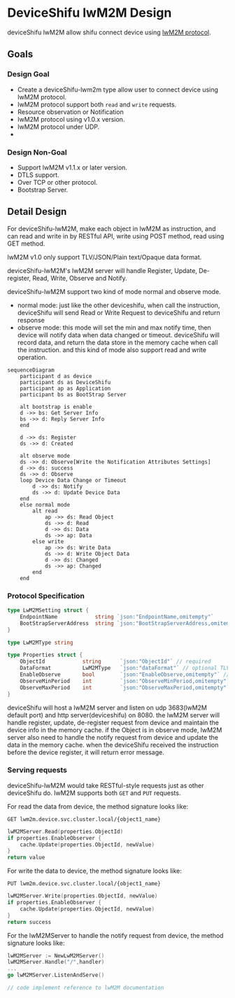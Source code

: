 # DeviceShifu lwM2M Design

deviceShifu lwM2M allow shifu connect device using [lwM2M protocol](https://omaspecworks.org/what-is-oma-specworks/iot/lightweight-m2m-lwm2m/).

## Goals

### Design Goal

- Create a deviceShifu-lwm2m type allow user to connect device using lwM2M protocol.
- lwM2M protocol support both `read` and `write` requests.
- Resource observation or Notification
- lwM2M protocol using v1.0.x version.
- lwM2M protocol under UDP.
- 
### Design Non-Goal

- Support lwM2M v1.1.x or later version.
- DTLS support.
- Over TCP or other protocol.
- Bootstrap Server.

## Detail Design

For deviceShifu-lwM2M, make each object in lwM2M as instruction, and can read and write in by RESTful API, write using POST method, read using GET method.

lwM2M v1.0 only support TLV/JSON/Plain text/Opaque data format.

deviceShifu-lwM2M's lwM2M server will handle Register, Update, De-register, Read, Write, Observe and Notify.

deviceShifu-lwM2M support two kind of mode normal and observe mode.
- normal mode: just like the other deviceshifu, when call the instruction, deviceShifu will send Read or Write Request to deviceShifu and return response
- observe mode: this mode will set the min and max notify time, then device will notify data when data changed or timeout. deviceShifu will record data, and return the data store in the memory cache when call the instruction. and this kind of mode also support read and write operation.


```mermaid
sequenceDiagram
    participant d as device
    participant ds as DeviceShifu
    participant ap as Application
    participant bs as BootStrap Server
    
    alt bootstrap is enable
    d ->> bs: Get Server Info
    bs ->> d: Reply Server Info
    end

    d ->> ds: Register
    ds ->> d: Created

    alt observe mode
    ds ->> d: Observe[Write the Notification Attributes Settings]
    d ->> ds: success
    ds ->> d: Observe
    loop Device Data Change or Timeout
        d ->> ds: Notify
        ds ->> d: Update Device Data
    end
    else normal mode
        alt read
            ap ->> ds: Read Object
            ds ->> d: Read
            d ->> ds: Data
            ds ->> ap: Data
        else write
            ap ->> ds: Write Data
            ds ->> d: Write Object Data
            d ->> ds: Changed
            ds ->> ap: Changed
        end
    end

```

### Protocol Specification

```go
type LwM2MSetting struct {
    EndpointName            string `json:"EndpointName,omitempty"`
    BootStrapServerAddress  string `json:"BootStrapServerAddress,omitempty"`
}
```

```go
type LwM2MType string

type Properties struct {
    ObjectId            string      `json:"ObjectId"` // required
    DataFormat          LwM2MType   `json:"dataFormat"` // optional TLV/JSON/PlainText/Opaque default plaintext
    EnableObserve       bool        `json:"EnableObserve,omitempty"` // optional enable observe mode default false
    ObserveMinPeriod    int         `json:"ObserveMinPeriod,omitempty"` // optional work when enable observe default 10 seconds
    ObserveMaxPeriod    int         `json:"ObserveMaxPeriod,omitempty"` // optional work when enable observe default 60 seconds
}
```


deviceShifu will host a lwM2M server and listen on udp 3683(lwM2M default port) and http server(deviceshifu) on 8080.
the lwM2M server will handle register, update, de-register request from device and maintain the device info in the memory cache.
if the Object is in observe mode, lwM2M server also need to handle the notify request from device and update the data in the memory cache.
when the deviceShifu received the instruction before the device register, it will return error message. 

### Serving requests

deviceShifu-lwM2M would take RESTful-style requests just as other deviceShifu do.
lwM2M supports both `GET` and `PUT` requests.

For read the data from device, the method signature looks like:
```
GET lwm2m.device.svc.cluster.local/{object1_name}
```
```go
lwM2MServer.Read(properties.ObjectId)
if properties.EnableObserver {
    cache.Update(properties.ObjectId, newValue)
}
return value
```

For write the data to device, the method signature looks like:
```
PUT lwm2m.device.svc.cluster.local/{object1_name}
```
```go
lwM2MServer.Write(properties.ObjectId, newValue)
if properties.EnableObserver {
    cache.Update(properties.ObjectId, newValue)
}
return success
```

For the lwM2MServer to handle the notify request from device, the method signature looks like:

```go
lwM2MServer := NewLwM2MServer()
lwM2MServer.Handle("/",handler)
...
go lwM2MServer.ListenAndServe()

// code implement reference to lwM2M documentation
```

